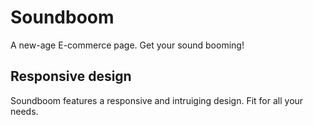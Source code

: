 # Soundboom

A new-age E-commerce page. Get your sound booming!

## Responsive design

Soundboom features a responsive and intruiging design. Fit for all your needs.
